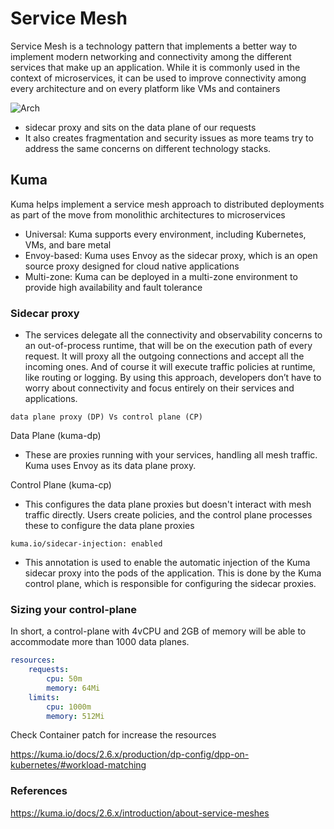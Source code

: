 # Service Mesh

Service Mesh is a technology pattern that implements a better way to implement modern networking and connectivity among the different services that make up an application. While it is commonly used in the context of microservices, it can be used to improve connectivity among every architecture and on every platform like VMs and containers

![Arch](https://kuma.io/assets/images/docs/0.4.0/diagram-14.jpg)

* sidecar proxy and sits on the data plane of our requests
* It also creates fragmentation and security issues as more teams try to address the same concerns on different technology stacks.

## Kuma

Kuma helps implement a service mesh approach to distributed deployments as part of the move from monolithic architectures to microservices

* Universal: Kuma supports every environment, including Kubernetes, VMs, and bare metal
* Envoy-based: Kuma uses Envoy as the sidecar proxy, which is an open source proxy designed for cloud native applications
* Multi-zone: Kuma can be deployed in a multi-zone environment to provide high availability and fault tolerance

### Sidecar proxy

* The services delegate all the connectivity and observability concerns to an out-of-process runtime, that will be on the execution path of every request. It will proxy all the outgoing connections and accept all the incoming ones. And of course it will execute traffic policies at runtime, like routing or logging. By using this approach, developers don’t have to worry about connectivity and focus entirely on their services and applications.

`data plane proxy (DP) Vs control plane (CP)`

Data Plane (kuma-dp)

* These are proxies running with your services, handling all mesh traffic. Kuma uses Envoy as its data plane proxy.

Control Plane (kuma-cp)

* This configures the data plane proxies but doesn't interact with mesh traffic directly. Users create policies, and the control plane processes these to configure the data plane proxies

`kuma.io/sidecar-injection: enabled`

* This annotation is used to enable the automatic injection of the Kuma sidecar proxy into the pods of the application. This is done by the Kuma control plane, which is responsible for configuring the sidecar proxies.

### Sizing your control-plane

In short, a control-plane with 4vCPU and 2GB of memory will be able to accommodate more than 1000 data planes.

```yaml
resources:
    requests:
        cpu: 50m
        memory: 64Mi
    limits:
        cpu: 1000m
        memory: 512Mi
```

Check Container patch for increase the resources

<https://kuma.io/docs/2.6.x/production/dp-config/dpp-on-kubernetes/#workload-matching>

### References

<https://kuma.io/docs/2.6.x/introduction/about-service-meshes>